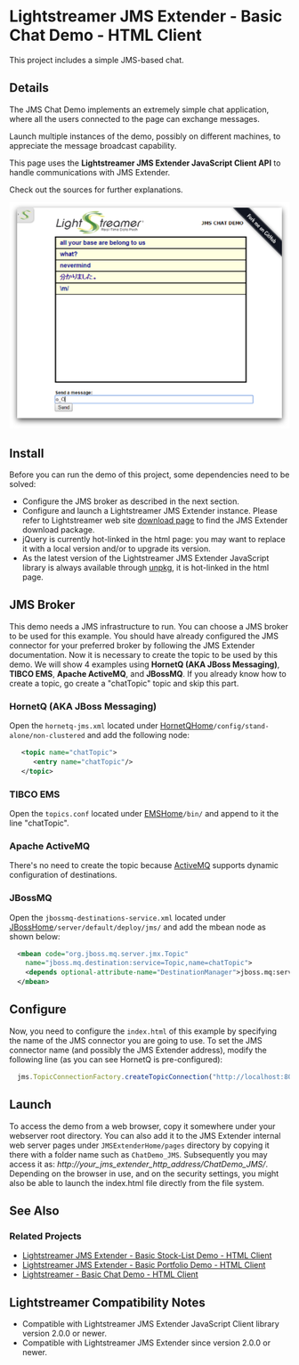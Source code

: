 # Lightstreamer JMS Extender - Basic Chat Demo - HTML Client

<!-- START DESCRIPTION lightstreamer-jms-example-chat-client-javascript -->

This project includes a simple JMS-based chat.

## Details

The JMS Chat Demo implements an extremely simple chat application, where all the users connected to the page can exchange messages.

Launch multiple instances of the demo, possibly on different machines, to appreciate the message broadcast capability.

This page uses the <b>Lightstreamer JMS Extender JavaScript Client API</b> to handle communications with JMS Extender.

Check out the sources for further explanations.

![screenshot](screen-large.png)

<!-- END DESCRIPTION lightstreamer-jms-example-chat-client-javascript -->

## Install

Before you can run the demo of this project, some dependencies need to be solved:

* Configure the JMS broker as described in the next section.
* Configure and launch a Lightstreamer JMS Extender instance. Please refer to Lightstreamer web site [download page](http://download.lightstreamer.com/) to find the JMS Extender download package.
* jQuery is currently hot-linked in the html page: you may want to replace it with a local version and/or to upgrade its version.
* As the latest version of the Lightstreamer JMS Extender JavaScript library is always available through [unpkg](https://unpkg.com/lightstreamer-jms-web-client), it is hot-linked in the html page.

## JMS Broker

This demo needs a JMS infrastructure to run. You can choose a JMS broker to be used for this example. You should have already configured the JMS connector for your preferred broker by following the JMS Extender documentation. Now it is necessary to create the topic to be used by this demo.
We will show 4 examples using **HornetQ (AKA JBoss Messaging)**, **TIBCO EMS**, **Apache ActiveMQ**, and **JBossMQ**. If you already know how to create a topic, go create a "chatTopic" topic and skip this part.

### HornetQ (AKA JBoss Messaging)

Open the `hornetq-jms.xml` located under [HornetQHome](http://www.jboss.org/hornetq)`/config/stand-alone/non-clustered` and add the following node:

```xml
   <topic name="chatTopic">
      <entry name="chatTopic"/>
   </topic>
```

### TIBCO EMS

Open the `topics.conf` located under [EMSHome](http://www.tibco.com/products/automation/enterprise-messaging/enterprise-message-service)`/bin/` and append to it the line "chatTopic".

### Apache ActiveMQ

There's no need to create the topic because [ActiveMQ](http://activemq.apache.org/) supports dynamic configuration of destinations.

### JBossMQ

Open the `jbossmq-destinations-service.xml` located under [JBossHome](http://www.jboss.org/products/amq)`/server/default/deploy/jms/` and add the mbean node as shown below:

```xml
  <mbean code="org.jboss.mq.server.jmx.Topic"
    name="jboss.mq.destination:service=Topic,name=chatTopic">
    <depends optional-attribute-name="DestinationManager">jboss.mq:service=DestinationManager</depends>
  </mbean>
```

## Configure

Now, you need to configure the `index.html` of this example by specifying the name of the JMS connector you are going to use.
To set the JMS connector name (and possibly the JMS Extender address), modify the following line (as you can see HornetQ is pre-configured):

```js
  jms.TopicConnectionFactory.createTopicConnection("http://localhost:8080/", "HornetQ", null, null, {
```

## Launch

To access the demo from a web browser, copy it somewhere under your webserver root directory. You can also add it to the JMS Extender internal web server pages under `JMSExtenderHome/pages` directory by copying it there with a folder name such as `ChatDemo_JMS`. Subsequently you may access it as: <i>http://_your_jms_extender_http_address_/ChatDemo_JMS/</i>.
Depending on the browser in use, and on the security settings, you might also be able to launch the index.html file directly from the file system.

## See Also

### Related Projects

* [Lightstreamer JMS Extender - Basic Stock-List Demo - HTML Client](https://github.com/Lightstreamer/Lightstreamer-JMS-example-StockList-client-javascript)
* [Lightstreamer JMS Extender - Basic Portfolio Demo - HTML Client](https://github.com/Lightstreamer/Lightstreamer-JMS-example-Portfolio-client-javascript)
* [Lightstreamer - Basic Chat Demo - HTML Client](https://github.com/Lightstreamer/Lightstreamer-example-chat-client-javascript)

## Lightstreamer Compatibility Notes

* Compatible with Lightstreamer JMS Extender JavaScript Client library version 2.0.0 or newer.
* Compatible with Lightstreamer JMS Extender since version 2.0.0 or newer.
